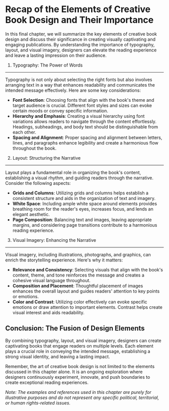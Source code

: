 Recap of the Elements of Creative Book Design and Their Importance
==========================================================================================

In this final chapter, we will summarize the key elements of creative book design and discuss their significance in creating visually captivating and engaging publications. By understanding the importance of typography, layout, and visual imagery, designers can elevate the reading experience and leave a lasting impression on their audience.

1. Typography: The Power of Words
---------------------------------

Typography is not only about selecting the right fonts but also involves arranging text in a way that enhances readability and communicates the intended message effectively. Here are some key considerations:

* **Font Selection**: Choosing fonts that align with the book's theme and target audience is crucial. Different font styles and sizes can evoke certain moods or convey specific information.
* **Hierarchy and Emphasis**: Creating a visual hierarchy using font variations allows readers to navigate through the content effortlessly. Headings, subheadings, and body text should be distinguishable from each other.
* **Spacing and Alignment**: Proper spacing and alignment between letters, lines, and paragraphs enhance legibility and create a harmonious flow throughout the book.

2. Layout: Structuring the Narrative
------------------------------------

Layout plays a fundamental role in organizing the book's content, establishing a visual rhythm, and guiding readers through the narrative. Consider the following aspects:

* **Grids and Columns**: Utilizing grids and columns helps establish a consistent structure and aids in the organization of text and imagery.
* **White Space**: Including ample white space around elements provides breathing room for the reader's eyes, increases focus, and lends an elegant aesthetic.
* **Page Composition**: Balancing text and images, leaving appropriate margins, and considering page transitions contribute to a harmonious reading experience.

3. Visual Imagery: Enhancing the Narrative
------------------------------------------

Visual imagery, including illustrations, photographs, and graphics, can enrich the storytelling experience. Here's why it matters:

* **Relevance and Consistency**: Selecting visuals that align with the book's content, theme, and tone reinforces the message and creates a cohesive visual language throughout.
* **Composition and Placement**: Thoughtful placement of images enhances the overall layout and guides readers' attention to key points or emotions.
* **Color and Contrast**: Utilizing color effectively can evoke specific emotions or draw attention to important elements. Contrast helps create visual interest and aids readability.

Conclusion: The Fusion of Design Elements
-----------------------------------------

By combining typography, layout, and visual imagery, designers can create captivating books that engage readers on multiple levels. Each element plays a crucial role in conveying the intended message, establishing a strong visual identity, and leaving a lasting impact.

Remember, the art of creative book design is not limited to the elements discussed in this chapter alone. It is an ongoing exploration where designers continuously experiment, innovate, and push boundaries to create exceptional reading experiences.

*Note: The examples and references used in this chapter are purely for illustrative purposes and do not represent any specific political, territorial, or human rights-related issues.*
